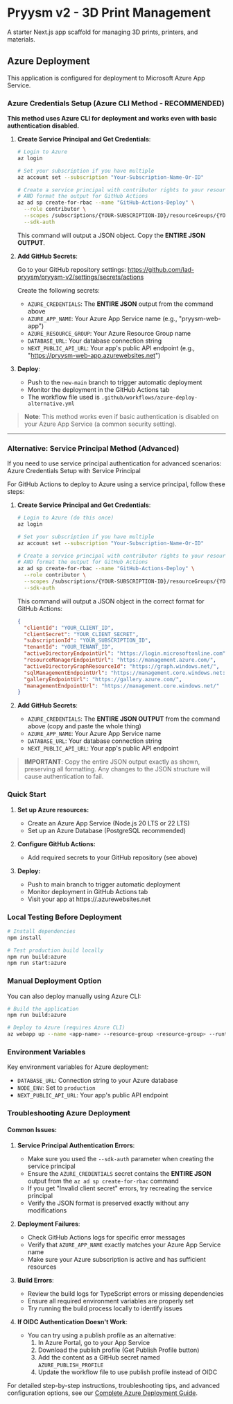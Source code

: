# Pryysm v2 - 3D Print Management

A starter Next.js app scaffold for managing 3D prints, printers, and materials.

## Azure Deployment

This application is configured for deployment to Microsoft Azure App Service.

### Azure Credentials Setup (Azure CLI Method - RECOMMENDED)

**This method uses Azure CLI for deployment and works even with basic authentication disabled.**

1. **Create Service Principal and Get Credentials**:

   ```bash
   # Login to Azure
   az login
   
   # Set your subscription if you have multiple
   az account set --subscription "Your-Subscription-Name-Or-ID"
   
   # Create a service principal with contributor rights to your resource group
   # AND format the output for GitHub Actions
   az ad sp create-for-rbac --name "GitHub-Actions-Deploy" \
     --role contributor \
     --scopes /subscriptions/{YOUR-SUBSCRIPTION-ID}/resourceGroups/{YOUR-RESOURCE-GROUP} \
     --sdk-auth
   ```

   This command will output a JSON object. Copy the **ENTIRE JSON OUTPUT**.

2. **Add GitHub Secrets**:
   
   Go to your GitHub repository settings: https://github.com/lad-pryysm/pryysm-v2/settings/secrets/actions

   Create the following secrets:
   - `AZURE_CREDENTIALS`: The **ENTIRE JSON** output from the command above
   - `AZURE_APP_NAME`: Your Azure App Service name (e.g., "pryysm-web-app")
   - `AZURE_RESOURCE_GROUP`: Your Azure Resource Group name
   - `DATABASE_URL`: Your database connection string
   - `NEXT_PUBLIC_API_URL`: Your app's public API endpoint (e.g., "https://pryysm-web-app.azurewebsites.net")

3. **Deploy**:
   - Push to the `new-main` branch to trigger automatic deployment
   - Monitor the deployment in the GitHub Actions tab
   - The workflow file used is `.github/workflows/azure-deploy-alternative.yml`

> **Note**: This method works even if basic authentication is disabled on your Azure App Service (a common security setting).

---

### Alternative: Service Principal Method (Advanced)

If you need to use service principal authentication for advanced scenarios: Azure Credentials Setup with Service Principal

For GitHub Actions to deploy to Azure using a service principal, follow these steps:

1. **Create Service Principal and Get Credentials**:

   ```bash
   # Login to Azure (do this once)
   az login
   
   # Set your subscription if you have multiple
   az account set --subscription "Your-Subscription-Name-Or-ID"
   
   # Create a service principal with contributor rights to your resource group
   # AND format the output for GitHub Actions
   az ad sp create-for-rbac --name "GitHub-Actions-Deploy" \
     --role contributor \
     --scopes /subscriptions/{YOUR-SUBSCRIPTION-ID}/resourceGroups/{YOUR-RESOURCE-GROUP} \
     --sdk-auth
   ```

   This command will output a JSON object in the correct format for GitHub Actions:
   ```json
   {
     "clientId": "YOUR_CLIENT_ID",
     "clientSecret": "YOUR_CLIENT_SECRET",
     "subscriptionId": "YOUR_SUBSCRIPTION_ID",
     "tenantId": "YOUR_TENANT_ID",
     "activeDirectoryEndpointUrl": "https://login.microsoftonline.com",
     "resourceManagerEndpointUrl": "https://management.azure.com/",
     "activeDirectoryGraphResourceId": "https://graph.windows.net/",
     "sqlManagementEndpointUrl": "https://management.core.windows.net:8443/",
     "galleryEndpointUrl": "https://gallery.azure.com/",
     "managementEndpointUrl": "https://management.core.windows.net/"
   }
   ```

2. **Add GitHub Secrets**:
   - `AZURE_CREDENTIALS`: The **ENTIRE JSON OUTPUT** from the command above (copy and paste the whole thing)
   - `AZURE_APP_NAME`: Your Azure App Service name
   - `DATABASE_URL`: Your database connection string
   - `NEXT_PUBLIC_API_URL`: Your app's public API endpoint

> **IMPORTANT**: Copy the entire JSON output exactly as shown, preserving all formatting. Any changes to the JSON structure will cause authentication to fail.

### Quick Start

1. **Set up Azure resources:**
   - Create an Azure App Service (Node.js 20 LTS or 22 LTS)
   - Set up an Azure Database (PostgreSQL recommended)

2. **Configure GitHub Actions:**
   - Add required secrets to your GitHub repository (see above)

3. **Deploy:**
   - Push to main branch to trigger automatic deployment
   - Monitor deployment in GitHub Actions tab
   - Visit your app at https://<your-app-name>.azurewebsites.net

### Local Testing Before Deployment

```bash
# Install dependencies
npm install

# Test production build locally
npm run build:azure
npm run start:azure
```

### Manual Deployment Option

You can also deploy manually using Azure CLI:

```bash
# Build the application
npm run build:azure

# Deploy to Azure (requires Azure CLI)
az webapp up --name <app-name> --resource-group <resource-group> --runtime "NODE|18-lts"
```

### Environment Variables

Key environment variables for Azure deployment:
- `DATABASE_URL`: Connection string to your Azure database
- `NODE_ENV`: Set to `production`
- `NEXT_PUBLIC_API_URL`: Your app's public API endpoint

### Troubleshooting Azure Deployment

#### Common Issues:

1. **Service Principal Authentication Errors**:
   - Make sure you used the `--sdk-auth` parameter when creating the service principal
   - Ensure the `AZURE_CREDENTIALS` secret contains the **ENTIRE JSON** output from the `az ad sp create-for-rbac` command
   - If you get "Invalid client secret" errors, try recreating the service principal
   - Verify the JSON format is preserved exactly without any modifications

2. **Deployment Failures**:
   - Check GitHub Actions logs for specific error messages
   - Verify that `AZURE_APP_NAME` exactly matches your Azure App Service name
   - Make sure your Azure subscription is active and has sufficient resources

3. **Build Errors**:
   - Review the build logs for TypeScript errors or missing dependencies
   - Ensure all required environment variables are properly set
   - Try running the build process locally to identify issues

4. **If OIDC Authentication Doesn't Work**:
   - You can try using a publish profile as an alternative:
     1. In Azure Portal, go to your App Service
     2. Download the publish profile (Get Publish Profile button)
     3. Add the content as a GitHub secret named `AZURE_PUBLISH_PROFILE`
     4. Update the workflow file to use publish profile instead of OIDC

For detailed step-by-step instructions, troubleshooting tips, and advanced configuration options, see our [Complete Azure Deployment Guide](./docs/azure-deployment-guide.md).
